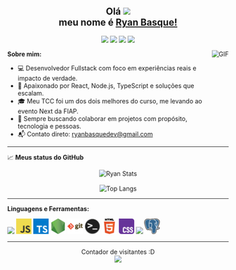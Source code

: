 <h2 align="center">Olá <img src="https://media.giphy.com/media/hvRJCLFzcasrR4ia7z/giphy.gif" width="25px"> <br/> meu nome é <a href="https://github.com/RyanBasque">Ryan Basque!</a></h2>

<p align="center">
  <a href="https://ryan-basque-portifolio-fa8f4.firebaseapp.com/"><img src="https://img.shields.io/badge/-ryanbasque.com-3423A6?style=flat&logo=Google-Chrome&logoColor=white"/></a>
  <a href="https://www.linkedin.com/in/ryan-basque-1688761b0/"><img src="https://img.shields.io/badge/-Ryan%20Ladevig%20Basque-0077B5?style=flat&logo=Linkedin&logoColor=white"/></a>
  <a href="mailto:ryanbasquedev@gmail.com"><img src="https://img.shields.io/badge/-ryanbasquedev@gmail.com-D14836?style=flat&logo=Gmail&logoColor=white"/></a>
  <a href="https://instagram.com/wigbas"><img src="https://img.shields.io/badge/-@wigbas-E4405F?style=flat&logo=Instagram&logoColor=white"/></a>
</p>

<img align="right" height="150rem" alt="GIF" src="https://media4.giphy.com/media/RbDKaczqWovIugyJmW/200w.webp?cid=ecf05e47yrznhyd4w1cnwbe3hlilpmls3c0mrsymhdzmzp5z&rid=200w.webp" />

**Sobre mim:**

- 💻 Desenvolvedor Fullstack com foco em experiências reais e impacto de verdade.
- 🚀 Apaixonado por React, Node.js, TypeScript e soluções que escalam.
- 🎓 Meu TCC foi um dos dois melhores do curso, me levando ao evento Next da FIAP.
- 🤝 Sempre buscando colaborar em projetos com propósito, tecnologia e pessoas.
- 📬 Contato direto: ryanbasquedev@gmail.com

---

📈 **Meus status do GitHub**

<p align="center">
  <img src="https://github-readme-stats.vercel.app/api?username=RyanBasque&theme=dark&show_icons=true" alt="Ryan Stats"/>
  <br /><br />
  <img src="https://github-readme-stats.vercel.app/api/top-langs/?username=RyanBasque&layout=compact&theme=dark" alt="Top Langs"/>
</p>

---

**Linguagens e Ferramentas:**

<code><img height="35rem" src="https://cdn4.iconfinder.com/data/icons/logos-3/600/React.js_logo-512.png" /></code>
<code><img height="35rem" src="https://raw.githubusercontent.com/github/explore/80688e429a7d4ef2fca1e82350fe8e3517d3494d/topics/javascript/javascript.png"></code>
<code><img height="35rem" src="https://raw.githubusercontent.com/github/explore/80688e429a7d4ef2fca1e82350fe8e3517d3494d/topics/typescript/typescript.png"></code>
<code><img height="35rem" src="https://raw.githubusercontent.com/github/explore/80688e429a7d4ef2fca1e82350fe8e3517d3494d/topics/nodejs/nodejs.png"></code>
<code><img height="35rem" src="https://raw.githubusercontent.com/github/explore/80688e429a7d4ef2fca1e82350fe8e3517d3494d/topics/git/git.png"></code>
<code><img height="35rem" src="https://raw.githubusercontent.com/github/explore/80688e429a7d4ef2fca1e82350fe8e3517d3494d/topics/terminal/terminal.png"></code>
<code><img height="35rem" src="https://raw.githubusercontent.com/github/explore/80688e429a7d4ef2fca1e82350fe8e3517d3494d/topics/html/html.png"></code>
<code><img height="35rem" src="https://raw.githubusercontent.com/github/explore/80688e429a7d4ef2fca1e82350fe8e3517d3494d/topics/css/css.png"></code>
<code><img height="35rem" src="https://img.icons8.com/color/2x/bootstrap.png" /></code>
<code><img height="35rem" src="https://raw.githubusercontent.com/github/explore/main/topics/postgresql/postgresql.png" /></code>

---

<p align="center">
  Contador de visitantes :D<br>
  <img src="https://profile-counter.glitch.me/RyanBasque/count.svg" />
</p>
